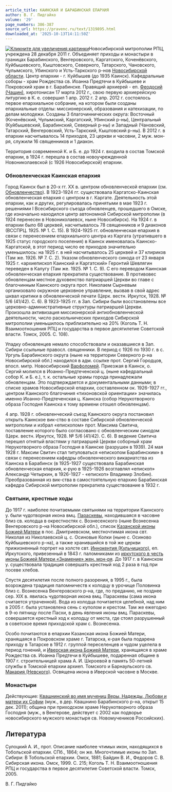 ```yaml
---
article_title: КАИНСКАЯ И БАРАБИНСКАЯ ЕПАРХИЯ
author: В. Г. Пидгайко
volume: '29'
page_numbers: 386-387
source_url: https://pravenc.ru/text/1319895.html
downloaded_at: '2025-10-13T14:11:50Z'
---
```


[![](https://pravenc.ru/data/2012/09/11/1233265422/i400.jpg "Кликните для увеличения картинки")](https://pravenc.ru/data/2012/09/11/1233265422/i800.jpg)Новосибирской митрополии РПЦ, учреждена 28 декабря 2011 г. Объединяет приходы и монастыри в границах Барабинского, Венгеровского, Каргатского, Коченёвского, Куйбышевского, Кыштовского, Северного, Татарского, Чановского, Чулымского, Убинского и Усть-Таркского р-нов [Новосибирской области](<https://pravenc.ru/text/Новосибирская область.html>). Центр епархии - г. Куйбышев (до 1935 Каинск). Кафедральные соборы - храм Рождества св. Иоанна Предтечи в Куйбышеве и Покровский храм в г. Барабинске. Правящий архиерей - еп. [Феодосий (Чащин)](<https://pravenc.ru/text/Феодосий (Чащин).html>), хиротонисан 17 марта 2012 г., свою первую архиерейскую литургию в К. е. совершил 1 апр. 2012 г. 2 апр. 2012 г. состоялось первое епархиальное собрание, на котором были созданы епархиальные отделы: миссионерский, образования и катехизации, по делам молодежи. Созданы 3 благочиннических округа: Восточный (Коченёвский, Чулымский, Каргатский, Убинский р-ны), Центральный (Куйбышевский, Барабинский, Северный р-ны) и Западный (Чановский, Татарский, Венгеровский, Усть-Таркский, Кыштовский р-ны). В 2012 г. в епархии насчитывалось 14 приходов, 23 церкви и часовни, 2 муж. мон-ря, служили 16 священников и 1 диакон.

Территория современной К. и Б. е. до 1924 г. входила в состав Томской епархии, в 1924 г. перешла в состав новоучрежденной Новониколаевской (с 1926 Новосибирской) епархии.

### Обновленческая Каинская епархия

Город Каинск был в 20-х гг. XX в. центром обновленческой епархии (см. [Обновленчество](https://pravenc.ru/text/Обновленчество.html)). В 1923-1924 гг. существовала Каргатско-Каинская обновленческая епархия с центром в г. Каргате. Деятельность этой епархии, как и других, регулировалась принятыми в мае 1923 г. решениями I Всесибирского съезда обновленцев, прошедшего в Омске, где изначально находился центр автономной Сибирской митрополии (в 1924 перенесен в Новониколаевск, ныне Новосибирск). На 1924 г. в епархии было 68 церквей, насчитывалось 78 священников и 9 диаконов (ВССПРЦ. 1925. № 1. С. 15). В 1924-1925 гг. обновленческая епархия в связи с перенесением епархиального центра из Каргата (утратившего в 1925 статус городского поселения) в Каинск именовалась Каинско-Каргатской, в этот период число ее приходов значительно уменьшилось: на 1925 г. в ней насчитывалось 25 церквей и 37 клириков (Там же. 1926. № 7. С. 2). Указом обновленческого синода от 23 января 1925 г. «архиепископ Каинский и Каргатский» Геронтий Шевлягин переведен в Калугу (Там же. 1925. № 1. С. 9). С его переводом Каинская обновленческая епархия прекратила существование. В противовес обновленцам местное духовенство патриаршей Церкви во главе с благочинным Каинского округа прот. Николаем Сырневым организовало окружное церковное управление, вызвав в свой адрес шквал критики в обновленческой печати (Церк. вестн. Иркутск, 1928. № 5/6 (41/42). С. 6). В 1923-1925 гг. в Зап. Сибири были восстановлены все церковно-административные структуры патриаршей Церкви. Произошла активизация миссионерской антиобновленческой деятельности, число раскольнических приходов Сибирской митрополии уменьшилось приблизительно на 20% (Коголь Т. Н. Взаимоотношения РПЦ и государства в первое десятилетие Советской власти. Томск, 2005. С. 108).

Упадку обновленцев немало способствовали и оказавшиеся в Зап. Сибири ссыльные правосл. священники. В период с 1926 по 1930 г. в с. Ургуль Барабинского округа (ныне на территории Северного р-на Новосибирской обл.) находился в адм. ссылке прот. Сергий Городцов, впосл. митр. Новосибирский [Варфоломей](https://pravenc.ru/text/Варфоломей.html). Приезжая в Каинск, о. Сергий молился в Иоанно-Предтеченской ц. (ныне кафедральный собор К. и Б. е.), т. к. остальные храмы города принадлежали обновленцам. Это подтверждается и документальными данными; в списке храмов Новосибирской епархии, составленном ок. 1926-1927 гг., центром Каинского благочиния «тихоновской ориентации» значилась именно Иоанно-Предтеченская ц. Каинска (собор Нерукотворного образа Господня Каинска к тому времени отошел обновленцам).

4 апр. 1928 г. обновленческий съезд Каинского округа постановил открыть Каинское вик-ство в составе Сибирской обновленческой митрополии и избрал «епископом» прот. Максима Свитича, поставление которого было согласовано с обновленческим синодом (Церк. вестн. Иркутск, 1928. № 5/6 (41/42). С. 6). В ведение Свитича перешел отнятый властями у патриаршей Церкви соборный храм Нерукотворного образа Господня в Каинске (разрушен в 1939). 24 мая 1928 г. Максим Свитич стал титуловаться «епископом Барабинским» в связи с перенесением кафедры обновленческого викариатства из Каинска в Барабинск (в 1925-1927 существовала Барабинская обновленческая епархия, к-рую в 1925-1926 возглавлял «епископ» Александр Четыркин, в 1926-1927 - «епископ» Владимир Злобин). Преобразованная из вик-ства в самостоятельную епархию Барабинская кафедра Сибирской митрополии прекратила существование в 1932 г.

### Святыни, крестные ходы

До 1917 г. наиболее почитаемыми святынями на территории Каинского у. были чудотворная икона вмц. [Параскевы](https://pravenc.ru/text/Параскевы.html), находившаяся в часовне близ св. колодца в окрестностях с. Вознесенского (ныне Вознесенка Венгеровского р-на Новосибирской обл.), список [Казанской иконы Божией Матери](<https://pravenc.ru/text/Казанской иконы Божией Матери.html>) в пос. Дмитриевском, местночтимая икона свт. Николая из Николаевской ц. с. Осиновые Колки (ныне с. Осиново Куйбышевского р-на), а также хранившийся в той же церкви прижизненный портрет на холсте свт. [Иннокентия (Кульчицкого)](https://pravenc.ru/text/Иннокентий.html), еп. Иркутского, привезенный в 1843 г. паломниками из [иркутского в честь иконы Божией Матери «Знамение» жен. мон-ря](<https://pravenc.ru/text/иркутского в честь иконы Божией Матери  Знамение  жен  мон-ря.html>). До 1917 г. в Каинском у. существовала традиция совершать крестный ход 2 раза в год при посеве хлебов.

Спустя десятилетия после полного разорения, в 1995 г., была возрождена традиция паломничеств к колодцу в урочище Половинка близ с. Вознесенка Венгеровского р-на, где, по преданию, не позднее сер. XIX в. явилась чудотворная икона вмц. Параскевы (сама икона считается утраченной). Вода из колодца почитается целебной, над ним в 2005 г. была установлена сень с куполом и крестом. Там же ежегодно в 9-ю пятницу после Пасхи, в день явления иконы вмц. Параскевы, совершается крестный ход к колодцу от места, где стоял разрушенный в советское время приходской храм с. Вознесенка.

Особо почитаются в епархии Казанская икона Божией Матери, хранящаяся в Покровском храме г. Татарска, к-рая была подарена приходу в Татарске в 1912 г. группой переселенцев и чудом уцелела в период гонений, и [Иверская икона Божией Матери](<https://pravenc.ru/text/Иверская икона Божией Матери.html>), хранящаяся в храме Рождества св. Иоанна Предтечи в Куйбышеве, подаренная общине в 1907 г. строительницей храма А. И. Шкроевой в память 50-летней службы в Томской епархии архиеп. Томского и Барнаульского св. [Макария (Невского)](<https://pravenc.ru/text/Макария (Невского).html>). Освящена икона в Иверской часовне в Москве.

### Монастыри

Действующие: [Квашнинский во имя мучениц Веры, Надежды, Любови и матери их Софии](<https://pravenc.ru/text/Квашнинский во имя мучениц Веры  Надежды  Любови и матери их Софии.html>) (муж., в дер. Квашнино Барабинского р-на, открыт 15 дек. 2011); община при приходском храме Нерукотворного образа Господня (муж., в Венгерове, действует с 2002 как подворье новосибирского мужского монастыря св. Новомучеников Российских).

## Литература

Сулоцкий А. И., прот. Описание наиболее чтимых икон, находящихся в Тобольской епархии. СПб., 1864; он же. Многочтимые иконы по Зап. Сибири: В Тобольской епархии. Омск, 1881; Байдин В. И., Федоров С. В. Сибирская икона. Омск, 1999. С. 215; Коголь Т. Н. Взаимоотношения РПЦ и государства в первое десятилетие Советской власти. Томск, 2005.

В. Г. Пидгайко
